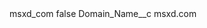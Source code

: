 <?xml version="1.0" encoding="UTF-8"?>
<CustomMetadata xmlns="http://soap.sforce.com/2006/04/metadata" xmlns:xsi="http://www.w3.org/2001/XMLSchema-instance" xmlns:xsd="http://www.w3.org/2001/XMLSchema">
    <label>msxd_com</label>
    <protected>false</protected>
    <values>
        <field>Domain_Name__c</field>
        <value xsi:type="xsd:string">msxd.com</value>
    </values>
</CustomMetadata>
